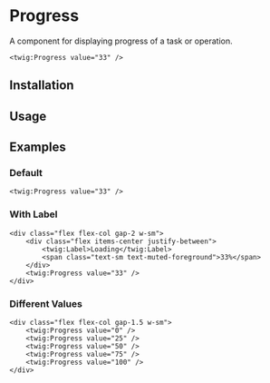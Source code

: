 # Progress

A component for displaying progress of a task or operation.

```twig {"preview":true}
<twig:Progress value="33" />
```

## Installation

<!-- Placeholder: Installation -->

## Usage

<!-- Placeholder: Usage -->

## Examples

### Default

```twig {"preview":true}
<twig:Progress value="33" />
```

### With Label

```twig {"preview":true}
<div class="flex flex-col gap-2 w-sm">
    <div class="flex items-center justify-between">
        <twig:Label>Loading</twig:Label>
        <span class="text-sm text-muted-foreground">33%</span>
    </div>
    <twig:Progress value="33" />
</div>
```

### Different Values

```twig {"preview":true}
<div class="flex flex-col gap-1.5 w-sm">
    <twig:Progress value="0" />
    <twig:Progress value="25" />
    <twig:Progress value="50" />
    <twig:Progress value="75" />
    <twig:Progress value="100" />
</div>
```
